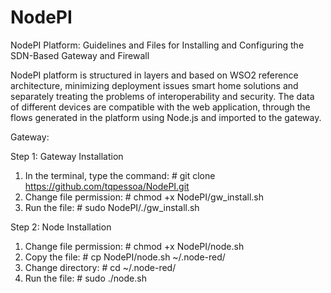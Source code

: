 # NodePI
NodePI Platform: Guidelines and Files for Installing and Configuring the SDN-Based Gateway and Firewall

NodePI platform is structured in layers and based on WSO2 reference architecture, minimizing deployment issues smart home solutions and separately treating the problems of interoperability and security. The data of different devices are compatible with the web application, through the flows generated in the platform using Node.js and imported to the gateway.

Gateway: 

Step 1: Gateway Installation
1. In the terminal, type the command: # git clone  https://github.com/tqpessoa/NodePI.git
2. Change file permission: # chmod +x NodePI/gw_install.sh
3. Run the file: # sudo NodePI/./gw_install.sh 

Step 2: Node Installation
1. Change file permission: # chmod +x NodePI/node.sh
2. Copy the file: # cp NodePI/node.sh ~/.node-red/
3. Change directory: # cd ~/.node-red/
4. Run the file: # sudo ./node.sh 



